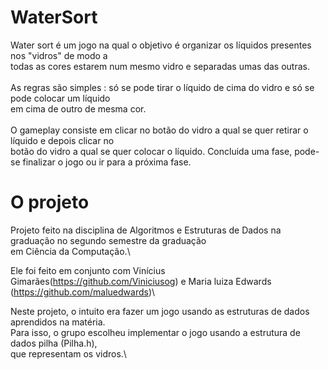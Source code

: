 # WaterSort
Water sort é um jogo na qual o objetivo é organizar os líquidos presentes nos "vidros" de modo a\
todas as cores estarem num mesmo vidro e separadas umas das outras.\
\
As regras são simples : só se pode tirar o líquido de cima do vidro e só se pode colocar um líquido\
em cima de outro de mesma cor.\
\
O gameplay consiste em clicar no botão do vidro a qual se quer retirar o líquido e depois clicar no\
botão do vidro a qual se quer colocar o líquido. 
Concluida uma fase, pode-se finalizar o jogo ou ir para a próxima fase.

# O projeto
Projeto feito na disciplina de Algoritmos e Estruturas de Dados na graduação no segundo semestre da graduação\
em Ciência da Computação.\

Ele foi feito em conjunto com Vinícius Gimarães(https://github.com/Viniciusog)
e Maria luiza Edwards (https://github.com/maluedwards)\

Neste projeto, o intuito era fazer um jogo usando as estruturas de dados aprendidos na matéria.\
Para isso, o grupo escolheu implementar o jogo usando a estrutura de dados pilha (Pilha.h),\
que representam os vidros.\
